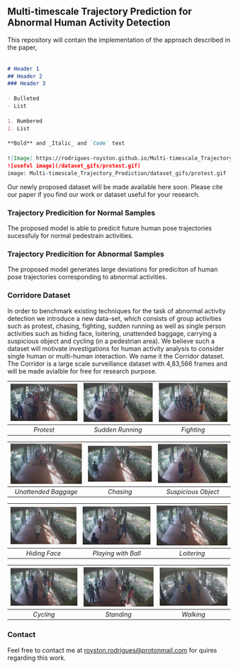 ## Multi-timescale Trajectory Prediction for Abnormal Human Activity Detection
This repository will contain the implementation of the approach described in the paper, 
```markdown

# Header 1
## Header 2
### Header 3

- Bulleted
- List

1. Numbered
2. List

**Bold** and _Italic_ and `Code` text

![Image] https://rodrigues-royston.github.io/Multi-timescale_Trajectory_Prediction/dataset_gifs/protest.gif 
![useful image](/dataset_gifs/protest.gif)
image: Multi-timescale_Trajectory_Prediction/dataset_gifs/protest.gif
```



Our newly proposed dataset will be made available here soon. Please cite our paper if you find our work or dataset useful for your research.

### Trajectory Predicition for Normal Samples
The proposed model is able to predicit future human pose trajectories sucessfuly for normal pedestrain activities. 

### Trajectory Predicition for Abnormal Samples
The proposed model generates large deviations for prediciton of human pose trajectories corresponding to abnormal activities. 


### Corridore Dataset
In order to benchmark existing techniques for the task of abnormal activity detection we introduce a new data-set, which consists of group activities such as protest, chasing, fighting, sudden running as well as single person activities such as hiding face, loitering, unattended baggage, carrying a suspicious object and cycling (in a pedestrian area). We believe such a
dataset will motivate investigations for human activity analysis to consider single human or multi-human interaction. We name it the Corridor dataset. The Corridor is a large scale surveillance dataset with 4,83,566 frames and will be made avialble for free for research purpose.



|![GitHub Logo](/iitb_imgs/small_protest.jpg) |![GitHub Logo](/iitb_imgs/small_running.jpg) |![GitHub Logo](/iitb_imgs/small_fighting.jpg) |
|:--:|:--:|:--:|
|*Protest*|*Sudden Running*|*Fighting*|

|![GitHub Logo](/iitb_imgs/small_unattended.jpg) |![GitHub Logo](/iitb_imgs/small_chasing.jpg) |![GitHub Logo](/iitb_imgs/small_suspicious.jpg) |
|:--:|:--:|:--:|
|*Unattended Baggage*|*Chasing*|*Suspicious Object*|

|![GitHub Logo](/iitb_imgs/small_hiding.jpg) |![GitHub Logo](/iitb_imgs/small_playing.jpg) |![GitHub Logo](/iitb_imgs/small_loitering.jpg) |
|:--:|:--:|:--:|
|*Hiding Face*|*Playing with Ball*|*Loitering*|

|![GitHub Logo](/iitb_imgs/small_cycling.jpg) |![GitHub Logo](/iitb_imgs/small_normal.jpg) |![GitHub Logo](/iitb_imgs/small_normal_2.jpg) |
|:--:|:--:|:--:|
|*Cycling*|*Standing*|*Walking*|

### Contact

Feel free to contact me at royston.rodrigues@protonmail.com for quires regarding this work.
